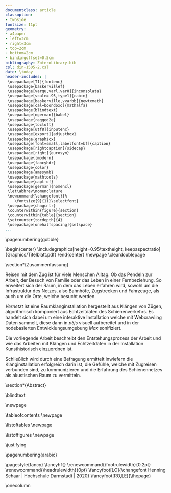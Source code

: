 ```yaml
---
documentclass: article
classoption: 
- twoside
fontsize: 11pt
geometry:
- a4paper
- left=3cm
- right=3cm
- top=2cm
- bottom=2cm
- bindingoffset=0.5cm
bibliography: ZoteroLibrary.bib
csl: din-1505-2.csl
date: \today
header-includes: |
 \usepackage[T1]{fontenc}
 \usepackage{baskervillef}
 \usepackage[varqu,varl,var0]{inconsolata}
 \usepackage[scale=.95,type1]{cabin}
 \usepackage[baskerville,vvarbb]{newtxmath}
 \usepackage[cal=boondoxo]{mathalfa}
 \usepackage{blindtext}
 \usepackage[ngerman]{babel}
 \usepackage{ragged2e}
 \usepackage{tocloft}
 \usepackage[utf8]{inputenc}
 \usepackage[export]{adjustbox}
 \usepackage{graphicx}
 \usepackage[font=small,labelfont=bf]{caption}
 \usepackage[rightcaption]{sidecap}
 \usepackage[right]{eurosym}
 \usepackage{lmodern}
 \usepackage{fancyhdr}
 \usepackage{color}
 \usepackage{amssymb}
 \usepackage{mathtools}
 \usepackage{capt-of}
 \usepackage[german]{nomencl}
 \let\abbrev\nomenclature
 \newcommand{\changefont}{%
    \fontsize{9}{11}\selectfont}
 \usepackage{chngcntr}
 \counterwithin{figure}{section}
 \counterwithin{table}{section}
 \setcounter{tocdepth}{4}
 \usepackage[onehalfspacing]{setspace}
...
```


\pagenumbering{gobble}

\begin{center}
\includegraphics[height=0.95\textheight, keepaspectratio]{Graphics/Titelblatt.pdf}
\end{center}
\newpage
\cleardoublepage

\section*{Zusammenfassung}

Reisen mit dem Zug ist für viele Menschen Alltag. Ob das Pendeln zur Arbeit, der Besuch von Familie oder das Leben in einer Fernbeziehung. So erweitert sich der Raum, in dem das Leben erfahren wird, sowohl um die Infrastruktur des Netzes, also Bahnhöfe, Zugstrecken und Fahrzeuge, als auch um die Orte, welche besucht werden.

*Vernetzt* ist eine Raumklanginstallation hergestellt aus Klängen von Zügen, algorithmisch komponiert aus Echtzeitdaten des Schienenverkehrs. Es handelt sich dabei um eine interaktive Installation welche mit Webcrawling Daten sammelt, diese dann in *p5js* visuell aufbereitet und in der nodebasierten Entwicklungsumgebung *Max* sonifiziert.

Die vorliegende Arbeit beschreibt den Entstehungsprozess der Arbeit und wie das Arbeiten mit Klängen und Echtzeitdaten in der Installation Kunsthistorisch einzuordnen ist.

Schließlich wird durch eine Befragung ermittelt inwiefern die Klanginstallation erfolgreich darin ist, die Gefühle, welche mit Zugreisen verbunden sind, zu kommunizieren und die Erfahrung des Schienennetzes als akustischen Raum zu vermitteln. 

\section*{Abstract}

\blindtext

\newpage



\tableofcontents
\newpage

\listoftables
\newpage

\listoffigures
\newpage

\justifying 

\pagenumbering{arabic}

\pagestyle{fancy}
\fancyhf{}
\renewcommand{\footrulewidth}{0.2pt}
\renewcommand{\headrulewidth}{0pt}
\fancyfoot[LO]{\changefont Henning Schaar | Hochschule Darmstadt | 2020}
\fancyfoot[RO,LE]{\thepage}

\onecolumn 
